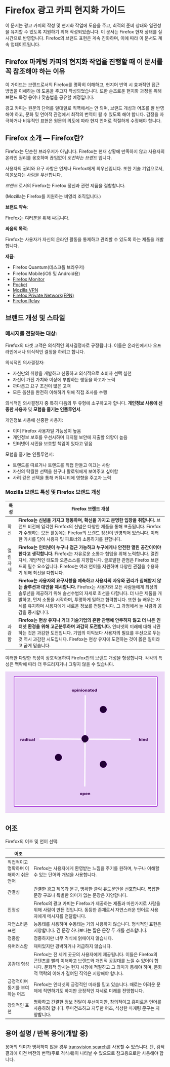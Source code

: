 # Firefox 광고 카피 현지화 가이드

이 문서는 광고 카피의 작성 및 현지화 작업에 도움을 주고, 최적의 준비 상태와 일관성을 유지할 수 있도록 지원하기 위해 작성되었습니다. 이 문서는 Firefox 현재 상태를 실시간으로 반영합니다. Firefox의 브랜드 표현은 계속 진화하며, 이에 따라 이 문서도 계속 업데이트됩니다.

## Firefox 마케팅 카피의 현지화 작업을 진행할 때 이 문서를 꼭 참조해야 하는 이유

이 가이드는 브랜드로서의 Firefox를 명확히 이해하고, 현지어 번역 시 효과적인 접근 방법을 이해하는 데 도움을 주고자 작성되었습니다. 또한 순조로운 현지화 과정을 위해 브랜드 특정 용어나 맞춤법을 공유할 예정입니다.

광고 카피는 원문의 단어를 일대일로 직역해서는 안 되며, 브랜드 개성과 어조를 잘 반영해야 하고, 문화 및 언어적 관점에서 최적의 번역이 될 수 있도록 해야 합니다. 감정을 자극하거나 비유적인 표현은 원문의 의도에 따라 현지 언어로 적절하게 수정해야 합니다.

## Firefox 소개 — Firefox란?

Firefox는 단순한 브라우저가 아닙니다. Firefox는 현재 상황에 만족하지 않고 사용자의 온라인 권리를 옹호하며 끊임없이 *도전하는 브랜드* 입니다.

사용자의 권리와 요구 사항은 언제나 Firefox에게 최우선입니다. 또한 기술 기업으로서, 이윤보다는 사람을 우선합니다.

*브랜드* 로서의 Firefox는 Firefox 정신과 관련 제품을 결합합니다.

(Mozilla는 Firefox를 지원하는 비영리 조직입니다.)

**브랜드 약속**:

Firefox는 여러분을 위해 싸웁니다.

**싸움의 목적**:

Firefox는 사용자가 자신의 온라인 활동을 통제하고 관리할 수 있도록 하는 제품을 개발합니다.

**제품**:

* Firefox Quantum(데스크톱 브라우저)
* Firefox Mobile(iOS 및 Android용)
* [Firefox Monitor](https://monitor.firefox.com/)
* [Pocket](https://play.google.com/store/apps/)
* [Mozilla VPN](https://vpn.mozilla.org/)
* [Firefox Private Network(FPN)](https://fpn.firefox.com/)
* [Firefox Relay](https://relay.firefox.com/)

## 브랜드 개성 및 스타일

### 메시지를 전달하는 대상:

Firefox의 타겟 고객은 의식적인 의사결정자로 규정됩니다. 이들은 온라인에서나 오프라인에서나 의식적인 결정을 하려고 합니다.

의식적인 의사결정자:

* 자신만의 취향을 개발하고 신중하고 의식적으로 소비자 선택 실천
* 자신이 가진 가치와 이상에 부합하는 행동을 하고자 노력
* 까다롭고 요구 조건이 많은 고객
* 모든 옵션을 완전히 이해하기 위해 직접 조사를 수행

의식적인 의사결정자 중 특히 다음의 두 유형에 소구하고자 합니다. **개인정보 사용에 신중한 사용자** 및 **모험을 즐기는 인플루언서**.

개인정보 사용에 신중한 사용자:

* 이미 Firefox 사용자일 가능성이 높음
* 개인정보 보호를 우선시하며 디지털 보안에 지출할 의향이 높음
* 인터넷이 시민을 보호할 책임이 있다고 믿음

모험을 즐기는 인플루언서:

* 트렌드를 따르거나 트렌드를 직접 만들고 이끄는 사람
* 자신의 탁월한 선택을 친구나 팔로워에게 보여주고 싶어함
* 사려 깊은 선택을 통해 커뮤니티에 영향을 주고자 노력

### Mozilla 브랜드 특성 및 Firefox 브랜드 개성

| **특성** |                                                                                                            **Firefox 브랜드 개성**                                                                                                            |
|--------|------------------------------------------------------------------------------------------------------------------------------------------------------------------------------------------------------------------------------------------|
| 확신     | **Firefox는 신념을 가지고 행동하며, 확신을 가지고 분명한 입장을 취합니다.** 브랜드 비전에 입각한 Firefox의 신념은 다양한 제품을 통해 표출됩니다. Firefox가 수행하는 모든 활동에는 Firefox의 브랜드 정신이 반영되어 있습니다. 이러한 가치를 담아 사용자 및 파트너와 소통하기를 원합니다.                                                          |
| 열린 자세  | **Firefox는 인터넷이 누구나 접근 가능하고 누구에게나 안전한 열린 공간이어야 한다고 생각합니다.** Firefox는 자유로운 소통과 협업을 위해 노력합니다. 열린 자세, 개방적인 태도와 오픈소스를 지향합니다. 글로벌한 관점은 Firefox 브랜드의 필수 요소입니다. Firefox는 여러 언어를 지원하며 다양한 관점을 수용하기 위해 최선을 다합니다.                                  |
| 친절     | **Firefox는 사용자의 요구사항을 예측하고 사용자의 자유와 권리가 침해받지 않는 솔루션과 대안을 제시합니다.** Firefox는 사용자와 모든 사람들에게 최상의 솔루션을 제공하기 위해 솔선수범의 자세로 최선을 다합니다. 더 나은 제품을 개발하고, 먼저 소통을 시작하며, 투명하게 일하고 협력합니다. 또한 늘 배우는 자세를 유지하며 사용자에게 새로운 정보를 전달합니다. 그 과정에서 늘 사람과 공감을 중시합니다. |
| 과감함    | **Firefox는 현상 유지나 거대 기술기업의 흔한 관행에 안주하지 않고 더 나은 인터넷 환경을 위해 고군분투하며 과감히 도전합니다.** 인터넷의 미래에 대해 낙관하는 것은 과감한 도전입니다. 기업의 이익보다 사용자의 필요를 우선으로 두는 것 역시 과감한 시도입니다. Firefox는 현상 유지에 도전하는 것이 옳은 일이라고 굳게 믿습니다.                                          |

이러한 다양한 특성이 상호작용하여 Firefox만의 브랜드 개성을 형성합니다. 각각의 특성은 맥락에 따라 더 두드러지거나 그렇지 않을 수 있습니다.

![Firefox 브랜드 개성 매트릭스](../images/firefox_marketing/firefox_personality_en.png)

## 어조

Firefox의 어조 및 언어 선택:

|          어조           |                                                                                                                                                      |
|-----------------------|------------------------------------------------------------------------------------------------------------------------------------------------------|
| 직접적이고 명확하며 이해하기 쉬운 언어 | Firefox는 사용자에게 환영받는 느낌을 주기를 원하며, 누구나 이해할 수 있는 단어와 개념을 사용합니다.                                                                                         |
| 간결성                   | 간결한 광고 제목과 문구, 명확한 클릭 유도문안을 선호합니다.  복잡한 문장 구조나 특별한 의미가 없는 문장은 지양합니다.                                                                                 |
| 진정성                   | Firefox의 광고 카피는 Firefox가 제공하는 제품과 마찬가지로 사람을 위해 사람이 만든 것입니다. 동등한 존재로서 자연스러운 언어로 사용자에게 메시지를 전달합니다.                                                     |
| 자연스러운 표현              | 능동태를 사용하며 수동태는 거의 사용하지 않습니다. 형식적인 표현은 지양합니다. 긴 문장 하나보다는 짧은 문장 두 개를 선호합니다.                                                                            |
| 정중함                   | 정중하지만 너무 격식에 얽매이지 않습니다.                                                                                                                              |
| 유머러스함                 | 재미있지만 경박하거나 저급하지 않습니다.                                                                                                                               |
| 공감대 형성                | Firefox는 전 세계 곳곳의 사용자에게 제공됩니다. 이들은 Firefox의 콘텐츠를 빨리 이해하고 브랜드와 개인적 공감대를 느낄 수 있어야 합니다. 문화적 암시는 현지 시장에 적절하고 그 의미가 통해야 하며, 문화적 맥락의 이해가 결여된 직역은 지양해야 합니다. |
| 긍정적이며 동기를 부여하는 어조     | Firefox는 인터넷의 긍정적인 미래를 믿고 있습니다. 때로는 어려운 문제에 직면하기도 하지만 긍정적인 자세로 미래를 전망합니다.                                                                            |
| 창의적인 표현               | 명확하고 간결한 정보 전달이 우선이지만, 창의적이고 흥미로운 언어를 사용하려 합니다. 무미건조하고 지루한 어조, 식상한 마케팅 문구는 지양합니다.                                                                    |

## 용어 설명 / 반복 용어(개발 중)

용어의 의미가 명확하지 않을 경우 [transvision search](https://transvision.mozfr.org/)를 사용할 수 있습니다. 단, 검색 결과에 이전 버전의 번역(주로 격식체)이 나타날 수 있으므로 참고용으로만 사용해야 합니다.

